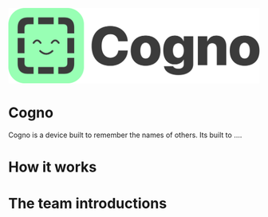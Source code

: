 ![cognologo](https://github.com/Ressnn/Cogno/blob/main/Data/assets/logos/Cogno_light_bkgremoved.png)

# Cogno

Cogno is a device built to remember the names of others. Its built to ....


# How it works



# The team introductions
